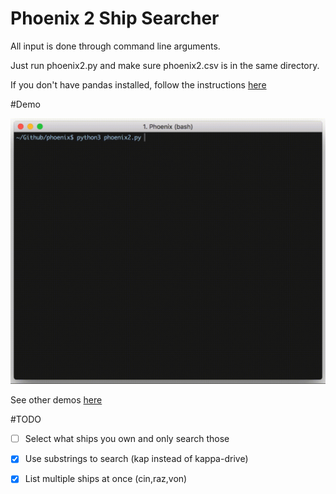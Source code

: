 # Phoenix 2 Ship Searcher
All input is done through command line arguments.

Just run phoenix2.py and make sure phoenix2.csv is in the same directory.

If you don't have pandas installed, follow the instructions [here](https://pandas.pydata.org/pandas-docs/stable/install.html)

#Demo

![](https://github.com/beninato8/phoenix/blob/master/vids/search/gifs/10.gif)

See other demos [here](phoenix/vids/)

#TODO

- [ ] Select what ships you own and only search those

- [x] Use substrings to search (kap instead of kappa-drive)

- [x] List multiple ships at once (cin,raz,von)